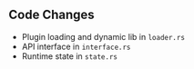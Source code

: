 ## Code Changes

- Plugin loading and dynamic lib in `loader.rs`
- API interface in `interface.rs`
- Runtime state in `state.rs`
